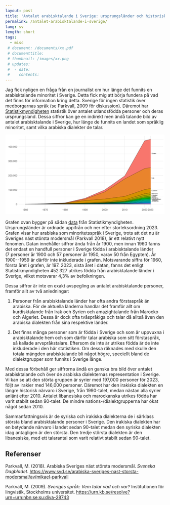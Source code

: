 ```yaml
---
layout: post
title: 'Antalet arabisktalande i Sverige: ursprungsländer och historiskt utveckling'
permalink: /antalet-arabisktalande-i-sverige/
lang: sv
length: short
tags:
  - misc
 # document: /documents/xx.pdf
 # documenttitle: 
 # thumbnail: /images/xx.png
 # updates: 
 #  - date:
 #    contents:
---
```


Jag fick nyligen en fråga från en journalist om hur länge det funnits en arabisktalande minoritet i Sverige. Detta fick mig att börja fundera på vad det finns för information kring detta. Sverige för ingen statistik över medborgarnas språk (se Parkvall, 2009 för diskussion). Däremot har [Statistikmyndigheten](https://www.scb.se/) statistik över antalet utlandsfödda personer och deras ursprungsland. Dessa siffror kan ge en indirekt men ändå talande bild av antalet arabisktalande i Sverige, hur länge de funnits en landet som språklig minoritet, samt vilka arabiska dialekter de talar.

<img src="/documents/antalet-arabisktalande/fodelse.png"
alt="Antalet utrikesfödda, arabisktalande länder" style="max-width:100%;">

Grafen ovan bygger på sådan [data](https://www.scb.se/hitta-statistik/statistik-efter-amne/befolkning/befolkningens-sammansattning/befolkningsstatistik/pong/tabell-och-diagram/utrikes-fodda--medborgarskap-och-utlandsksvensk-bakgrund/folkmangd-efter-fodelseland-19002023/) från Statistikmyndigheten. Ursprungsländer är ordnade uppifrån och ner efter storleksordning 2023. Grafen visar hur arabiska som minoritetsspråk i Sverige, trots att det nu är Sveriges näst största modersmål (Parkvall 2018), är ett relativt nytt fenomen. 
Datan innehåller siffror ända från år 1900, men innan 1960 fanns det endast en handfull personer i Sverige födda i arabisktalande länder (7&nbsp;personer år 1900 och 57&nbsp;personer år 1950, varav 50 från Egypten). År 1900--1959 är därför inte inkluderade i grafen. Motsvarande siffra för 1960, första året i grafen, är 197. 2023, sista året i datan, fanns det enligt Statistikmyndigheten 452 327 utrikes födda från arabisktalande länder i Sverige, vilket motsvarar 4,3% av befolkningen.<!-- 452327/10551707 0.0429 -->

Dessa siffror är inte en exakt avspegling av antalet arabisktalande personer, framför allt av två anledningar:

1. Personer från arabisktalande länder har ofta andra förstaspråk än arabiska. För de aktuella länderna handlar det framför allt om kurdisktalande från Irak och Syrien och amazightalande från Marocko och Algeriet. Dessa är dock ofta tvåspråkiga och talar då alltså även den arabiska dialekten från sina respektive länder.

2. Det finns många personer som är födda i Sverige och som är uppvuxna i arabisktalande hem och som därför talar arabiska som sitt förstaspråk, så kallade arvspråkstalare. Eftersom de inte är utrikes födda är de inte inkluderade i den här statistiken. Om dessa räknades med skulle den totala mängden arabisktalande bli något högre, speciellt bland de dialektgrupper som funnits i Sverige länge.  

Med dessa förbehåll ger siffrorna ändå en ganska bra bild över antalet arabisktalande och över de arabiska dialekternas representation i Sverige. Vi kan se att den störta gruppen är syrier med 197,000 personer för 2023, följt av irakier med 146,000 personer. Däremot har den irakiska dialekten en längre historisk närvaro i Sverige, från 1990-talet, medan nästan alla syrier anlänt efter 2010. Antalet libanesiska och marockanska utrikes födda har varit stabilt sedan 90-talet. De mindre nations-/dialektgrupperna har ökat något sedan 2010.

Sammanfattningsvis är de syriska och irakiska dialekterna de i särklass största bland arabisktalande personer i Sverige. Den irakiska dialekten har en betydande närvaro i landet sedan 90-talet medan den syriska dialekten idag antagligen är den största. Den tredje största dialekten är den libanesiska, med ett talarantal som varit relativt stabilt sedan 90-talet.

## Referenser

Parkvall, M. (2018). Arabiska Sveriges näst största modersmål. *Svenska Dagbladet*. <https://www.svd.se/arabiska-sveriges-nast-storsta-modersmal/av/mikael-parkvall>

Parkvall, M. (2009). *Sveriges språk: Vem talar vad och var?* Institutionen för lingvistik, Stockholms universitet. <https://urn.kb.se/resolve?urn=urn:nbn:se:su:diva-28743>

